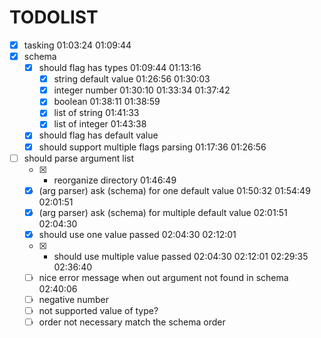 # TODOLIST

- [x] tasking 01:03:24 01:09:44
- [x] schema
  - [x] should flag has types 01:09:44 01:13:16
    - [x] string default value 01:26:56 01:30:03
    - [x] integer number 01:30:10 01:33:34 01:37:42
    - [x] boolean 01:38:11 01:38:59
    - [x] list of string 01:41:33
    - [x] list of integer 01:43:38
  - [x] should flag has default value
  - [x] should support multiple flags parsing 01:17:36 01:26:56
- [ ] should parse argument list
  - [x] - reorganize directory 01:46:49
  * [x] (arg parser) ask (schema) for one default value 01:50:32 01:54:49 02:01:51
  * [x] (arg parser) ask (schema) for multiple default value 02:01:51 02:04:30
  * [x] should use one value passed 02:04:30 02:12:01
  * [x] + should use multiple value passed 02:04:30 02:12:01 02:29:35 02:36:40
  * [ ] nice error message when out argument not found in schema 02:40:06
  * [ ] negative number
  * [ ] not supported value of type?
  * [ ] order not necessary match the schema order
